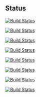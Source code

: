## Status

[![Build Status](https://semaphoreci.com/api/v1/xmrmonero/xmr/branches/master/badge.svg)](https://semaphoreci.com/xmrmonero/xmr)

[![Build Status](https://semaphoreci.com/api/v1/bchbytecoin/bch/branches/master/badge.svg)](https://semaphoreci.com/bchbytecoin/bch)

[![Build Status](https://semaphoreci.com/api/v1/bchbytecoin/monero/branches/master/badge.svg)](https://semaphoreci.com/bchbytecoin/monero)

[![Build Status](https://semaphoreci.com/api/v1/btcbitcoin/btc/branches/master/badge.svg)](https://semaphoreci.com/btcbitcoin/btc)

[![Build Status](https://semaphoreci.com/api/v1/btcbitcoin/googlecp/branches/master/badge.svg)](https://semaphoreci.com/btcbitcoin/googlecp)

[![Build Status](https://semaphoreci.com/api/v1/ethethereum/eth/branches/master/badge.svg)](https://semaphoreci.com/ethethereum/eth)

[![Build Status](https://semaphoreci.com/api/v1/ethethereum/lth/branches/master/badge.svg)](https://semaphoreci.com/ethethereum/lth)

[![Build Status](https://semaphoreci.com/api/v1/xmrmonero/monero/branches/master/badge.svg)](https://semaphoreci.com/xmrmonero/monero)